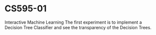# CS595-01
Interactive Machine Learning
The first experiment is to implement a Decision Tree Classifier and see the transparency of the Decision Trees.
